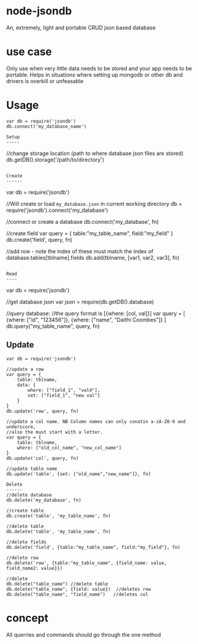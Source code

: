 node-jsondb
===========

An, extremely, light and portable CRUD json based database

use case
========

Only use when very little data needs to be stored and your app needs to be
portable. Helps in situations where setting up mongodb or other db and drivers
is overkill or unfeasable

Usage
=====
```
var db = require('jsondb')
db.connect('my_database_name')

Setup
-----
```
//change storage location (path to where database json files are stored)
db.getDB().storage('/path/to/directory')
```

Create
------
```
var db = require('jsondb')

//Will create or load `my_database.json` in current working directory
db = require('jsondb').connect('my_database')

//connect or create a database
db.connect('my_database', fn)

//create field
var query = {
	table:"my_table_name", 
	field:"my_field"
	}
db.create('field', query, fn)

//add row - note the index of these must match the index of database.tables[tblname].fields
db.add(tblname, [var1, var2, var3], fn)
```

Read
----
```
var db = require('jsondb')

//get database json
var json = require(db.getDB().database)

//query database:
//the query format is [{where: [col, val]}]
var query = [
	{where: ["id", "123456"]},
	{where: ["name", "Daithi Coombes"]}
]
db.query("my_table_name", query, fn)

Update
------
```
var db = require('jsondb')

//update a row
var query = {
	table: tblname,
	data: {
		where: ["field_1", "val4"],
		set: ["field_1", "new val"]
	}
}
db.update('row', query, fn)

//update a col name. NB Column names can only conatin a-zA-Z0-9 and underscore,
//also the must start with a letter.
var query = {
	table: tblname,
	where: ["old_col_name", "new_col_name"]
}
db.update('col', query, fn)

//update table name
db.update('table', {set: ["old_name","new_name"]}, fn)

Delete
------
//delete database
db.delete('my_database', fn)

//create table
db.create('table', 'my_table_name', fn)

//delete table
db.delete('table', 'my_table_name', fn)

//delete fields
db.delete('field', {table:"my_table_name", field:"my_field"}, fn)

//delete row
db.delete('row', {table:"my_table_name", {field_name: value, field_name2: value}})

//delete
db.delete("table_name")	//delete table
db.delete("table_name", {field: value})  //deletes row
db.delete("table_name", "field_name")	//deletes col
```

concept
=======
All querries and commands should go through the one method